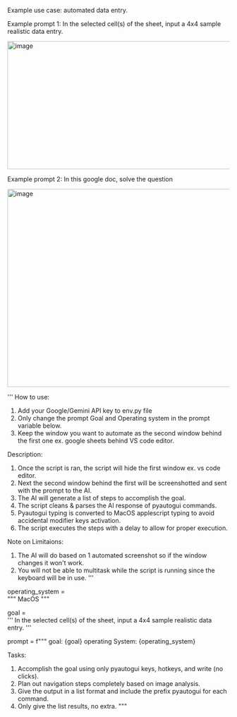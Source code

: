 Example use case: automated data entry.

Example prompt 1: In the selected cell(s) of the sheet, input a 4x4 sample realistic data entry.

<img width="551" height="290" alt="image" src="https://github.com/user-attachments/assets/fbea66a6-a59d-4995-89c9-c73233524d65" />


Example prompt 2: In this google doc, solve the question

<img width="676" height="449" alt="image" src="https://github.com/user-attachments/assets/c81f19c1-46f2-4ca6-9f4c-36b41d2c1a4e" />




'''
How to use:
1. Add your Google/Gemini API key to env.py file
2. Only change the prompt Goal and Operating system in the prompt variable below.
3. Keep the window you want to automate as the second window behind the first one ex. google sheets behind VS code editor.

Description:
1. Once the script is ran, the script will hide the first window ex. vs code editor.
2. Next the second window behind the first will be screenshotted and sent with the prompt to the AI.
3. The AI will generate a list of steps to accomplish the goal.
4. The script cleans & parses the AI response of pyautogui commands.
5. Pyautogui typing is converted to MacOS applescript typing to avoid accidental modifier keys activation.
6. The script executes the steps with a delay to allow for proper execution.

Note on Limitaions:
1. The AI will do based on 1 automated screenshot so if the window changes it won't work.
2. You will not be able to multitask while the script is running since the keyboard will be in use.
'''

operating_system = \
"""
MacOS
"""

goal = \
'''
In the selected cell(s) of the sheet, input a 4x4 sample realistic data entry.
'''

prompt = f"""
goal: {goal}
operating System: {operating_system}

Tasks:
1. Accomplish the goal using only pyautogui keys, hotkeys, and write (no clicks).
2. Plan out navigation steps completely based on image analysis.
3. Give the output in a list format and include the prefix pyautogui for each command.
4. Only give the list results, no extra.
"""
